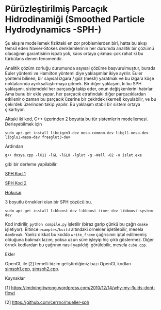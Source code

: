 # Pürüzleştirilmiş Parcaçık Hidrodinamiği (Smoothed Particle Hydrodynamics -SPH-)

Şu akışını modellemek fizikteki en zor problemlerden biri, hatta bu
akışı temsil eden Navier-Stokes denklemlerinin her durumda analitik
bir çözümü olacağının garantisinin ispatı yok, kaos ortaya çıkması çok
rahat ki bu türbülans denen fenomendir.

Analitik çözüm zorluğu durumunda sayısal çözüme başvurulmuştur, burada
Euler yöntemi ve Hamilton yöntemi diye yaklaşımlar ikiye
ayrılır. Euler yöntemi bilinen, bir sayısal izgara / göz (mesh)
yaratmak ve bu izgara köşe noktalarında ayrıksallaştırmaya gitmek. Bir
diğer yaklaşım, ki bu SPH yaklaşımı, sistemdeki her parçacığı takip
eder, onun değişkenlerini hatırlar. Ama bunu bir ekle yapar, her
parçacık etrafındaki diğer parçacıklardan etkilenir o zaman bu
parçacık üzerine bir çekirdek (kernel) koyulabilir, ve bu çekirdek
üzerinden takip yapılır. Bu yaklaşım stabil bir sistem ortaya
çıkartıyor.

Alttaki iki kod, C++ üzerinden 2 boyutta bu tür sistemlerin
modellemesi. Derleyebilmek için

```
sudo apt-get install libeigen3-dev mesa-common-dev libgl1-mesa-dev libglu1-mesa-dev freeglut3-dev
```

Ardindan

```
g++ dosya.cpp -lX11 -lGL -lGLU -lglut -g -Wall -O2 -o islet.exe
```

gibi bir derleme yapilabilir. 

[SPH Kod 1](gl1.cpp)

[SPH Kod 2](gl2.cpp)

[Hokusai](https://github.com/manteapi/hokusai.git)

3 boyutlu örnekleri olan bir SPH çözücü bu.

```
sudo apt-get install libboost-dev libboost-timer-dev libboost-system-dev
```

Kod indirilir, `python compile.py` işletilir (biraz garip çünkü bu
çağrı `cmake` işletiyor). Bitince `examples/build` altındaki örnekler
işletilebilir, mesela `damBreak`. Yanlız dikkat bu kodda `write_frame`
çağrısının iptal edilmemiş olduğuna bakmak lazım, yoksa uzun süre
işleyip hiç çıktı göstermez. Diğer örnek kodlardan bu çağrının nasıl
yapıldığı görülebilir, mesela `cube.cpp`. 

Ekler

OpenGL ile [2] temelli bizim geliştirdiğimiz bazı OpenGL kodları
[simsph1.cpp](simsph1.cpp), [simsph2.cpp](simsph2.cpp).

Kaynaklar

[1] https://imdoingitwrong.wordpress.com/2010/12/14/why-my-fluids-dont-flow/

[2] https://github.com/cerrno/mueller-sph




